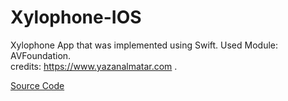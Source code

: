 # Xylophone-IOS
Xylophone App that was implemented using Swift. 
Used Module: AVFoundation.  
credits: https://www.yazanalmatar.com .

[Source Code](https://www.github.com/Xylophone/ViewController.swift)
